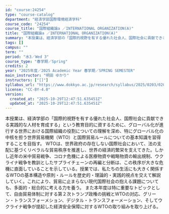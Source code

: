 ```yaml
---
id: "course:24254"
type: "course-catalog"
department: "経済学部国際環境経済学科"
course_code: "24254"
course_title: "国際組織論a ／INTERNATIONAL ORGANIZATION(A)"
title: "国際組織論a ／INTERNATIONAL ORGANIZATION(A)"
summary: "本授業は、経済学部の「国際的視野を有する優れた社会人、国際社会に貢献できる実践的な人材を育成する」という教育目的に資するために、グローバル化が進行する世界における国際組織の役割についての理解を深め、特にグローバル化の中核を担う世界貿易機関（…"
tags: []
campus: ""
term: ""
period: "水3／Wed 3"
course_type: "春学期／Spring"
credits: 2
year: "2025年度／2025 Academic Year 春学期／SPRING SEMESTER"
main_instructor: "明田 ゆかり"
instructors: ["[]"]
syllabus_url: "https://www.dokkyo.ac.jp/research/syllabus/2025/0203/0203_24254_ja_JP.html"
license: "CC-BY-4.0"
version:
  created_at: "2025-10-29T12:47:51.635451Z"
  updated_at: "2025-10-29T12:47:51.635451Z"
---
```

本授業は、経済学部の「国際的視野を有する優れた社会人、国際社会に貢献できる実践的な人材を育成する」という教育目的に資するために、グローバル化が進行する世界における国際組織の役割についての理解を深め、特にグローバル化の中核を担う世界貿易機関（WTO）と国際貿易ルールについての基本知識を習得することを目指す。 WTOは、世界政府の存在しない国際社会において、法の支配に基づくリベラルな貿易秩序を推進し、世界の経済的繁栄を支えてきた。しかし近年の米中貿易戦争、コロナ危機による医療物資や戦略物資の輸出規制、ウクライナ戦争を教訓としたサプライチェーンの再編と分断は、この秩序が大きな危機に直面していることを示している。授業では、私たちの生活にも大きく関係するWTOの基本構造や原則・ルールを歴史的・理論的・実践的視点を交えて解説していく。これにより、貿易に止まらない現代国際社会の抱える課題についても、多面的・総合的に考える力を養う。 また本年度は特に重要なトピックとして、自由貿易体制に対する第２次トランプ政権の挑戦とWTOの対応、グリーン・トランスフォーメション、デジタル・トランスフォーメーション、そしてウクライナ戦争が提起した経済安全保障に対するWTOの取り組みを取り上げる。
